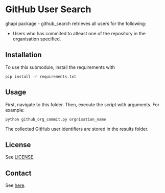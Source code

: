 # GitHub User Search

ghapi package - github_search retrieves all users for the following: 
* Users who has commited to atleast one of the repository in the organisation specified. 

## Installation

To use this submodule, install the requirements with 

```console
pip install -r requirements.txt
```

## Usage

First, navigate to this folder. Then, execute the script with arguments. For example:

```console
python github_org_commit.py orgnisation_name
```

The collected GitHub user identifiers are stored in the results folder. 

## License

See [LICENSE](../../LICENSE).

## Contact

See [here](../../README.md#contact).